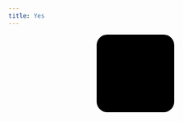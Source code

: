 ```yaml
---
title: Yes
---
```

<style type="text/css">
.dice {
    position: relative;
    width: 11em;
    height: 11em;
    border-radius: 1.5em;
    background: black;
    margin: 0 auto;
}
.dark .dice {
    background: white;
}
.dice_point {
    position: absolute;
    width: 2em;
    height: 2em;
    border-radius: 1em;
    background: white;
    display: none;
}
.dark .dice_point {
    background: black;
}
.dice_top {
    top: 1.5em;
}
.dice_middle {
    top: 4.5em;
}
.dice_bottom {
    top: 7.5em;
}
.dice_left {
    left: 1.5em;
}
.dice_center {
    left: 4.5em;
}
.dice_right {
    left: 7.5em;
}
.dice.dice_one   .dice_point.dice_one,
.dice.dice_two   .dice_point.dice_two,
.dice.dice_three .dice_point.dice_three,
.dice.dice_four  .dice_point.dice_four,
.dice.dice_five  .dice_point.dice_five,
.dice.dice_six   .dice_point.dice_six {
    display: block
}
</style>
<div id='dice' class='dice'>
    <div class='dice_point dice_top    dice_left   dice_four dice_five dice_six'></div>
    <div class='dice_point dice_middle dice_left   dice_six'></div>
    <div class='dice_point dice_bottom dice_left   dice_two dice_three dice_four dice_five dice_six'></div>
    <div class='dice_point dice_middle dice_center dice_one dice_three dice_five'></div>
    <div class='dice_point dice_top    dice_right  dice_two dice_three dice_four dice_five dice_six'></div>
    <div class='dice_point dice_middle dice_right  dice_six'></div>
    <div class='dice_point dice_bottom dice_right  dice_four dice_five dice_six'></div>
</div>
<script type="text/javascript">
(function () {
    var dice = document.getElementById('dice');
    var dice_classes = [
        'dice_one',
        'dice_two',
        'dice_three',
        'dice_four',
        'dice_five',
        'dice_six'
    ];
    var index = Math.round(Math.random() * 6) % 6;
    dice.className += ' ' + dice_classes[index];
})();
</script>

